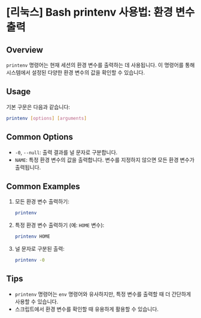 # [리눅스] Bash printenv 사용법: 환경 변수 출력

## Overview
`printenv` 명령어는 현재 세션의 환경 변수를 출력하는 데 사용됩니다. 이 명령어를 통해 시스템에서 설정된 다양한 환경 변수의 값을 확인할 수 있습니다.

## Usage
기본 구문은 다음과 같습니다:

```bash
printenv [options] [arguments]
```

## Common Options
- `-0`, `--null`: 출력 결과를 널 문자로 구분합니다.
- `NAME`: 특정 환경 변수의 값을 출력합니다. 변수를 지정하지 않으면 모든 환경 변수가 출력됩니다.

## Common Examples
1. 모든 환경 변수 출력하기:
   ```bash
   printenv
   ```

2. 특정 환경 변수 출력하기 (예: `HOME` 변수):
   ```bash
   printenv HOME
   ```

3. 널 문자로 구분된 출력:
   ```bash
   printenv -0
   ```

## Tips
- `printenv` 명령어는 `env` 명령어와 유사하지만, 특정 변수를 출력할 때 더 간단하게 사용할 수 있습니다.
- 스크립트에서 환경 변수를 확인할 때 유용하게 활용할 수 있습니다.